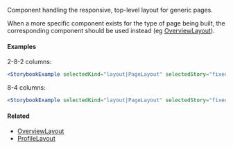 Component handling the responsive, top-level layout for generic pages.

When a more specific component exists for the type of page being built, the corresponding component should be
used instead (eg [OverviewLayout](#!/OverviewLayout)).

#### Examples

2-8-2 columns:

```jsx noeditor
<StorybookExample selectedKind="layout|PageLayout" selectedStory="fixed 2-8-2 (responsive)" />
```

8-4 columns:

```jsx noeditor
<StorybookExample selectedKind="layout|PageLayout" selectedStory="fixed 8-4 (responsive)" />
```

#### Related

- [OverviewLayout](#!/OverviewLayout)
- [ProfileLayout](#!/ProfileLayout)
